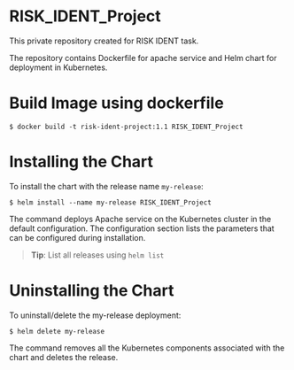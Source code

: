 # RISK_IDENT_Project
This private repository created for RISK IDENT task.

The repository contains Dockerfile for apache service and Helm chart for deployment in Kubernetes.

# Build Image using dockerfile

```console
$ docker build -t risk-ident-project:1.1 RISK_IDENT_Project
```

# Installing the Chart
To install the chart with the release name `my-release`:

```console
$ helm install --name my-release RISK_IDENT_Project
```
The command deploys Apache service on the Kubernetes cluster in the default configuration. The configuration section lists the parameters that can be configured during installation.

> **Tip**: List all releases using `helm list`

# Uninstalling the Chart
To uninstall/delete the my-release deployment:

```console
$ helm delete my-release
```
The command removes all the Kubernetes components associated with the chart and deletes the release.

